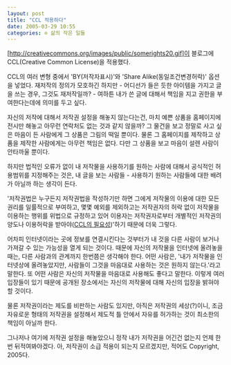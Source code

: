 ```yaml
---
layout: post
title: "CCL 적용하다"
date: 2005-03-29 10:55
categories: ⊙ 삶의 작은 일들
---
```



[http://creativecommons.org/images/public/somerights20.gif]이 블로그에 CCL(Creative Common License)을 적용했다.

CCL의 여러 변형 중에서 'BY(저작자표시)'와 'Share Alike(동일조건변경허락)' 옵션을 넣었다.
재저작의 정의가 모호하긴 하지만 - 어디선가 들은 듯한 아이템을 가지고 글을 쓰는 경우, 그것도 재저작일까? - 여하튼 내가 쓴 글에 대해서 책임을 지고 권한을 부여한다는데에 의미를 두고 싶다. 

자신의 저작에 대해서 저작권 설정을 해놓지 않는다는건, 마치 예쁜 상품을 홈페이지에 전시만 해놓고 아무런 연락처도 없는 것과 같지 않을까? 그 물건을 보고 정말로 사고 싶은 마음이 든 사람에게 그 상품은 그림의 떡일 뿐이다. 물론 그 홈페이지를 제작하고 상품을 제작한 사람에게는 아무런 책임은 없다. 다만 그 상품을 보고 마음이 설렌 사람이 안타까울 뿐이다. 

하지만 법적인 오류가 없이 내 저작물을 사용하기를 원하는 사람에 대해서 공식적인 허용범위를 지정해주는 것은, 내 글을 보는 사람들 - 사용하기 원하는 사람들에 대한 배려가 아닐까 하는 생각이 든다.

'저작권법은 누구든지 저작권법을 작성하기만 하면 그에게 저작물의 이용에 대한 모든 권리를 일률적으로 부여하고, 몇몇 예외를 제외하고는 저작권자의 허락 없이 저작물을 이용하는 행위를 위법으로 규정하고 있어 이용자는 저작권자로부터 개별적인 저작권의 양도나 이용허락을 받아야([CCL의 필요성](http://creativecommons.or.kr/cclicense/cclicense.php#02))'하기 때문에 더욱 그렇다.

어차피 인터넷이라는 곳에 정보를 연결시킨다는 것부터가 내 것을 다른 사람이 보거나 가져갈 수 있는 가능성을 열게 되는 것이다. 때문에 자신의 저작물을 인터넷에 올려놓을 때는, 다른 사람과의 관계까지 한번쯤은 생각해야 한다. 어떤 사람은, '내가 저작물을 인터넷상에 올려놓았지만, 사람들이 그것을 마음대로 사용하는 것은 원하지 않는다.'라고 말한다. 또 어떤 사람은 자신의 저작물을 마음대로 사용해도 좋다고 말한다. 이렇게 여러 입장들이 있기 때문에 공개된 장소에서는 자신의 저작물에 대해 자신의 입장을 밝혀야 할 것이다.


물론 저작권이라는 제도를 비판하는 사람도 있지만, 아직은 저작권의 세상(?)이니, 조금 자유로운 형태의 저작권을 설정해서 제도적 틀 안에서 자유를 허가하는 것이 최소한의 책임이 아닐까 한다.

그나저나 여기에 저작권 설정을 해놓았으니 정작 내가 저작권을 어긴건 없는지 언제 한 번 뒤적여봐야겠다. 아, 저작권이 소급 적용이 되는지 모르겠지만, 적어도 Copyright, 2005다.

       
